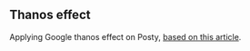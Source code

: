 ## Thanos effect

Applying Google thanos effect on Posty, [based on this article](https://redstapler.co/thanos-snap-effect-javascript-tutorial/).
